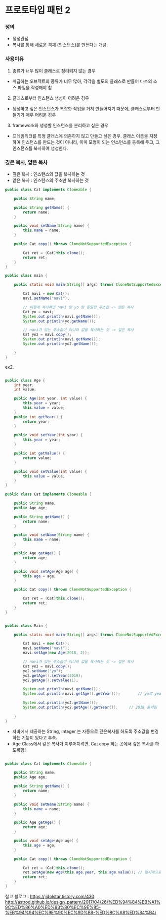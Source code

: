 # 프로토타입 패턴 2

### 정의 
- 생성관점
- 복사를 통해 새로운 객체 (인스턴스)를 만든다는 개념.

### 사용이유
1. 종류가 너무 많이 클래스로 정리되지 않는 경우
- 취급하는 오브젝트의 종류가 너무 많아, 각각을 별도의 클래스로 만들어 다수의 소스 파일을 작성해야 함
2. 클래스로부터 인스턴스 생성이 어려운 경우
- 생성하고 싶은 인스턴스가 복잡한 작업을 거쳐 만들어지기 때문에, 클래스로부터 만들기가 매우 어려운 경우
3. framework와 생성할 인스턴스를 분리하고 싶은 경우
- 프레임워크를 특정 클래스에 의존하지 않고 만들고 싶은 경우. 클래스 이름을 지정하여 인스턴스를 만드는 것이 아니라, 이미 모형이 되는 인스턴스를 등록해 두고, 그 인스턴스를 복사하여 생성한다.

### 깊은 복사, 얕은 복사
- 깊은 복사 : 인스턴스의 값을 복사하는 것 
- 얕은 복사 : 인스턴스의 주소만 복사하는 것

```java
public class Cat implements Cloneable {

	public String name;

	public String getName() {
		return name;
	}

	public void setName(String name) {
		this.name = name;
	}

	public Cat copy() throws CloneNotSupportedException {

		Cat ret = (Cat)this.clone();
		return ret;
	}
}
```

```java
public class main {

	public static void main(String[] args) throws CloneNotSupportedException {

		Cat navi = new Cat();
		navi.setName("navi");

		// 이렇게 복사하면 navi 랑 yo 랑 동일한 주소값 -> 얕은 복사
		Cat yo = navi;
		System.out.println(navi.getName());
		System.out.println(yo.getName());

		// navi가 있는 주소값이 아니라 값을 복사하는 것 -> 깊은 복사
		Cat yo2 = navi.copy();
		System.out.println(navi.getName());
		System.out.println(yo2.getName());

	}
}
```

ex2.
```java

public class Age {
    int year;
    int value;

    public Age(int year, int value) {
        this.year = year;
        this.value = value;
    }
    public int getYear() {
        return year;
    }

    public void setYear(int year) {
        this.year = year;
    }

    public int getValue() {
        return value;
    }

    public void setValue(int value) {
        this.value = value;
    }
}

public class Cat implements Cloneable {

    public String name;
    public Age age;

    public String getName() {
        return name;
    }

    public void setName(String name) {
        this.name = name;
    }

    public Age getAge() {
        return age;
    }

    public void setAge(Age age) {
        this.age = age;
    }

    public Cat copy() throws CloneNotSupportedException {

        Cat ret = (Cat)this.clone();
        return ret;
    }
}


public class Main {

    public static void main(String[] args) throws CloneNotSupportedException {

        Cat navi = new Cat();
        navi.setName("navi");
        navi.setAge(new Age(2018, 2));

        // navi가 있는 주소값이 아니라 값을 복사하는 것 -> 깊은 복사
        Cat yo2 = navi.copy();
        yo2.setName("yo");
        yo2.getAge().setYear(2019);
        yo2.getAge().setValue(1);

        System.out.println(navi.getName());
        System.out.println(navi.getAge().getYear());		// yo의 year인 2019 출력 -> 깊은 복사가 이뤄지지않음.

        System.out.println(yo2.getName());
        System.out.println(yo2.getAge().getYear());		// 2019 출력됨
	
    }
}
```

- 자바에서 제공하는 String, Integer 는 자동으로 깊은복사를 하도록 주소값을 변경하는 기능이 있다고 추측.
- Age Class에서 깊은 복사가 이루어지려면, Cat copy 하는 곳에서 깊은 복사를 하도록함!

```java

public class Cat implements Cloneable {

    public String name;
    public Age age;

    public String getName() {
        return name;
    }

    public void setName(String name) {
        this.name = name;
    }

    public Age getAge() {
        return age;
    }

    public void setAge(Age age) {
        this.age = age;
    }

    public Cat copy() throws CloneNotSupportedException {

        Cat ret = (Cat)this.clone();
        ret.setAge(new Age(this.age.year, this.age.value)); // 명시적으로 깊은복사가 가능하도록함!
        return ret;
    }
}
```
참고 블로그 : https://jidolstar.tistory.com/430
http://astrod.github.io/design_pattern/2017/04/26/%ED%94%84%EB%A1%9C%ED%86%A0%ED%83%80%EC%9E%85-%EB%94%94%EC%9E%90%EC%9D%B8-%ED%8C%A8%ED%84%B4/


 
